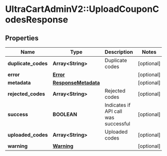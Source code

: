 # UltraCartAdminV2::UploadCouponCodesResponse

## Properties
Name | Type | Description | Notes
------------ | ------------- | ------------- | -------------
**duplicate_codes** | **Array&lt;String&gt;** | Duplicate codes | [optional] 
**error** | [**Error**](Error.md) |  | [optional] 
**metadata** | [**ResponseMetadata**](ResponseMetadata.md) |  | [optional] 
**rejected_codes** | **Array&lt;String&gt;** | Rejected codes | [optional] 
**success** | **BOOLEAN** | Indicates if API call was successful | [optional] 
**uploaded_codes** | **Array&lt;String&gt;** | Uploaded codes | [optional] 
**warning** | [**Warning**](Warning.md) |  | [optional] 



